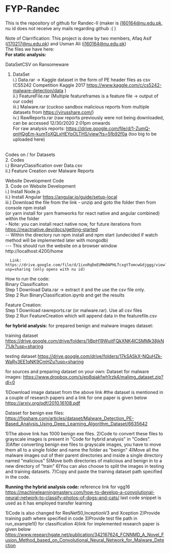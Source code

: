 # FYP-Randec
This is the repository of github for Randec-II (maker is i160164@nu.edu.pk, nu id does not receive any mails regarding github :( )

Note of Clarrification: This project is done by two members, Afaq Asif (<i170217@nu.edu.pk>) and Usman Ali (<i160164@nu.edu.pk>) <br />
The files we have here:    <br />
   **For static analysis:**
   
   DataSetCSV on Ransomeware   <br />
   1. DataSet  <br />
      i.) Data.rar -> Kaggle dataset in the form of PE header files as csv (CS5242 Competition Kaggle 2017 https://www.kaggle.com/c/cs5242-malware-detection/data )<br />
      ii.) FeatureFile.rar (Multiple featureframes is a feature file -> output of our code) <br />
      iii.) Malware.rar (cuckoo sandbox malicious reports from multiple datasets from https://virusshare.com/)  <br />
      iv.) RawReports.rar (raw reports previously were not being downloaded, can be accessed 12/30/2020 2:01pm onwards  <br />
      For raw analysis reports: https://drive.google.com/file/d/1-ZumQ-qnHQgEm-kumToXQLxHEYpOLTHS/view?ts=5fb92f0a (too big to be uploaded here)   <br />
      <br />
      
   Codes on / for Datasets  <br /> 
   2. Codes  <br />
   i.) BinaryClassification over Data.csv  <br />
   ii.) Feature Creation over Malware Reports <br /> 
  
  
   Website Development Code      <br />
   3. Code on Website Development   <br />
      i.) Install Node.js  <br />
      ii.) Install Angular  https://angular.io/guide/setup-local    <br />
      iii.) Download the file from the link - unzip and goto the folder then from console npm install <br />
      (or yarn install for yarn framworks for react native and angular combined) within the folder  <br />
      - Note: you can install react native now, for future iterations from https://reactnative.dev/docs/getting-started   <br />
      -- Within the directory run npm install and npm start (undecided if watch method will be implemented later with mongodb)   <br />
      --- This should run the website on a browser window http://localhost:4200/home  <br />
      
      Link: https://drive.google.com/file/d/1ixoRqDeEUMmOAPHLTcxgtTomcwGdjggg/view?usp=sharing (only opens with nu id)
   
   How to run the code:  <br /> 
   Binary Classificaiton  <br /> 
   Step 1   Download Data.rar -> extract it and the use the csv file only.  <br /> 
   Step 2   Run BinaryClassification.ipynb and get the results  <br /> 
   
   Feature Creation:  <br /> 
   Step 1   Download rawreports.rar (or malware.rar). Use all csv files  <br /> 
   Step 2   Run FeatureCreation which will append data in the featurefile.csv  <br /> 

**for hybrid analysis:**
for prepared benign and malware images dataset:

training dataset
https://drive.google.com/drive/folders/1iBpH19WuitFQkXNK4lCSMMk38jkN71Jk?usp=sharing

testing dataset
https://drive.google.com/drive/folders/17kSASkX-NQuHZk-WaRy3EE1qNK9CmHZu?usp=sharing

for sources and preparing dataset on your own:
Dataset for malware images:
https://www.dropbox.com/s/ep8qjakfwh1rzk4/malimg_dataset.zip?dl=0

1)Download image dataset from the above link
#the dataset is mentioned in a couple of research papers and a link for one paper is given below
https://arxiv.org/pdf/2010.16108.pdf

Dataset for benign exe files:
https://figshare.com/articles/dataset/Malware_Detection_PE-Based_Analysis_Using_Deep_Learning_Algorithm_Dataset/6635642

1)The above link has 1000 benign exe files.
2)Code to convert these files to grayscale images is present in "Code for hybrid analysis" in "Codes".
3)After converting benign exe files to grayscale images, you have to move them all to a single folder and name the folder as "benign"
4)Move all the malware images out of their parent directories and inside a single directory named "malicious"
5)Move both directories of malicious and benign in to a new directory of "train"
6)You can also choose to split the images in testing and training datasets.
7)Copy and paste the training dataset path specified in the code.


**Running the hybrid analysis code:**
reference link for vgg16
https://machinelearningmastery.com/how-to-develop-a-convolutional-neural-network-to-classify-photos-of-dogs-and-cats/
last code snippet is used as it has employed transfer learning

1)Code is also changed for ResNet50,InceptionV3 and Xception 
2)Provide training path where specified in code
3)Provide test file path in run_example1() for classification
4)link for implemented research paper is given below
https://www.researchgate.net/publication/342167624_FCNNMD_A_Novel_Fusion_Method_based_on_Convolutional_Neural_Network_for_Malware_Detection




